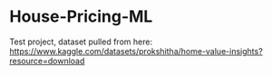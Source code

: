 # House-Pricing-ML

Test project, dataset pulled from here:
https://www.kaggle.com/datasets/prokshitha/home-value-insights?resource=download

